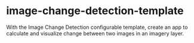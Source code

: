 # image-change-detection-template
With the Image Change Detection configurable template, create an app to calculate and visualize change between two images in an imagery layer.
